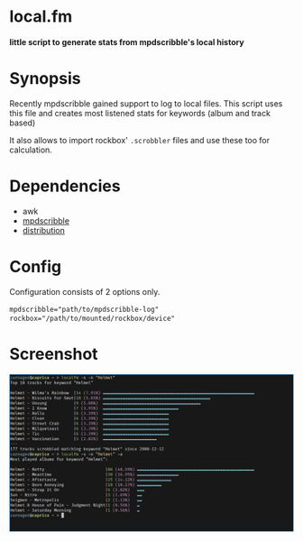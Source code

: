 # local.fm

#### little script to generate stats from mpdscribble's local history

# Synopsis

Recently mpdscribble gained support to log to local files.
This script uses this file and creates most listened stats for keywords (album and track based)

It also allows to import rockbox' `.scrobbler` files and use these too for calculation.

# Dependencies

* awk
* [mpdscribble](http://git.musicpd.org/cgit/master/mpdscribble.git/)
* [distribution](https://github.com/philovivero/distribution)

# Config

Configuration consists of 2 options only.

```
mpdscribble="path/to/mpdscribble-log"
rockbox="/path/to/mounted/rockbox/device"
```


# Screenshot
![local.fm](screenshot.png "local.fm in action")
